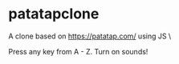 # patatapclone
A clone based on https://patatap.com/ using JS \

Press any key from A - Z. Turn on sounds!

